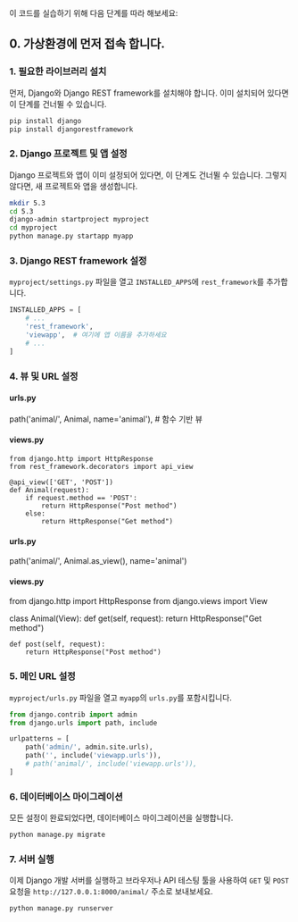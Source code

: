 이 코드를 실습하기 위해 다음 단계를 따라 해보세요:
## 0. 가상환경에 먼저 접속 합니다.

### 1. 필요한 라이브러리 설치
먼저, Django와 Django REST framework를 설치해야 합니다. 이미 설치되어 있다면 이 단계를 건너뛸 수 있습니다.

```bash
pip install django
pip install djangorestframework
```

### 2. Django 프로젝트 및 앱 설정
Django 프로젝트와 앱이 이미 설정되어 있다면, 이 단계도 건너뛸 수 있습니다. 그렇지 않다면, 새 프로젝트와 앱을 생성합니다.

```bash
mkdir 5.3
cd 5.3
django-admin startproject myproject
cd myproject
python manage.py startapp myapp
```

### 3. Django REST framework 설정
`myproject/settings.py` 파일을 열고 `INSTALLED_APPS`에 `rest_framework`를 추가합니다.

```python
INSTALLED_APPS = [
    # ...
    'rest_framework',
    'viewapp',  # 여기에 앱 이름을 추가하세요
    # ...
]
```

### 4. 뷰 및 URL 설정

#### urls.py
path('animal/', Animal, name='animal'),  # 함수 기반 뷰

#### views.py 

```
from django.http import HttpResponse
from rest_framework.decorators import api_view

@api_view(['GET', 'POST'])
def Animal(request):
    if request.method == 'POST':
        return HttpResponse("Post method")
    else:
        return HttpResponse("Get method")
```


#### urls.py
path('animal/', Animal.as_view(), name='animal')

#### views.py
from django.http import HttpResponse
from django.views import View

class Animal(View):
    def get(self, request):
        return HttpResponse("Get method")

    def post(self, request):
        return HttpResponse("Post method")

### 5. 메인 URL 설정
`myproject/urls.py` 파일을 열고 `myapp`의 `urls.py`를 포함시킵니다.

```python
from django.contrib import admin
from django.urls import path, include

urlpatterns = [
    path('admin/', admin.site.urls),
    path('', include('viewapp.urls')),
    # path('animal/', include('viewapp.urls')),
]

```

### 6. 데이터베이스 마이그레이션
모든 설정이 완료되었다면, 데이터베이스 마이그레이션을 실행합니다.

```bash
python manage.py migrate
```

### 7. 서버 실행
이제 Django 개발 서버를 실행하고 브라우저나 API 테스팅 툴을 사용하여 `GET` 및 `POST` 요청을 `http://127.0.0.1:8000/animal/` 주소로 보내보세요.

```bash
python manage.py runserver
```
